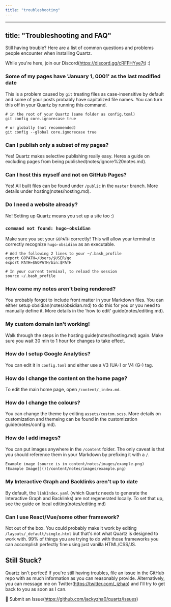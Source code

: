 ```yaml
---
title: "troubleshooting"
---
```


---
title: "Troubleshooting and FAQ"
---

Still having trouble? Here are a list of common questions and problems people encounter when installing Quartz.

While you're here, join our Discord[]()(https://discord.gg/cRFFHYye7t) :)

### Some of my pages have 'January 1, 0001' as the last modified date
This is a problem caused by `git` treating files as case-insensitive by default and some of your posts probably have capitalized file names. You can turn this off in your Quartz by running this command.

```shell
# in the root of your Quartz (same folder as config.toml)
git config core.ignorecase true

# or globally (not recommended)
git config --global core.ignorecase true
```

### Can I publish only a subset of my pages?
Yes! Quartz makes selective publishing really easy. Heres a guide on excluding pages from being published[]()(notes/ignore%20notes.md).

### Can I host this myself and not on GitHub Pages?
Yes! All built files can be found under `/public` in the `master` branch. More details under hosting[]()(notes/hosting.md).

### Do I need a website already?
No! Setting up Quartz means you set up a site too :)

### `command not found: hugo-obsidian`
Make sure you set your `GOPATH` correctly! This will allow your terminal to correctly recognize `hugo-obsidian` as an executable.

```shell
# Add the following 2 lines to your ~/.bash_profile
export GOPATH=/Users/$USER/go
export PATH=$GOPATH/bin:$PATH

# In your current terminal, to reload the session
source ~/.bash_profile
```

### How come my notes aren't being rendered?
You probably forgot to include front matter in your Markdown files. You can either setup obsidian[]()(notes/obsidian.md) to do this for you or you need to manually define it. More details in the 'how to edit' guide[]()(notes/editing.md).

### My custom domain isn't working!
Walk through the steps in the hosting guide[]()(notes/hosting.md) again. Make sure you wait 30 min to 1 hour for changes to take effect.

### How do I setup Google Analytics?
You can edit it in `config.toml` and either use a V3 (UA-) or V4 (G-) tag.

### How do I change the content on the home page?
To edit the main home page, open `/content/_index.md`.

### How do I change the colours?
You can change the theme by editing `assets/custom.scss`. More details on customization and themeing can be found in the customization guide[]()(notes/config.md).

### How do I add images?
You can put images anywhere in the `/content` folder. The only caveat is that you should reference them in your Markdown by prefixing it with a `/`.

```markdown
Example image (source is in content/notes/images/example.png)
!Example Image[]()(/content/notes/images/example.png)
```

### My Interactive Graph and Backlinks aren't up to date
By default, the `linkIndex.yaml` (which Quartz needs to generate the Interactive Graph and Backlinks) are not regenerated locally. To set that up, see the guide on local editing[]()(notes/editing.md)

### Can I use React/Vue/some other framework?
Not out of the box. You could probably make it work by editing `/layouts/_default/single.html` but that's not what Quartz is designed to work with. 99% of things you are trying to do with those frameworks you can accomplish perfectly fine using just vanilla HTML/CSS/JS.

## Still Stuck?
Quartz isn't perfect! If you're still having troubles, file an issue in the GitHub repo with as much information as you can reasonably provide. Alternatively, you can message me on Twitter[]()(https://twitter.com/_jzhao) and I'll try to get back to you as soon as I can.

🐛 Submit an Issue[]()(https://github.com/jackyzha0/quartz/issues)
